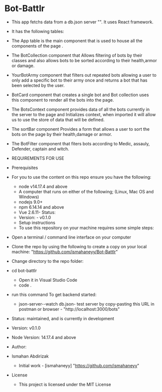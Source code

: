 # Bot-Battlr

- This app fetchs data from a db.json server "". It uses React framework.

 - It has the following tables:

  - The App table is the main component that is used to house all the components of the page .
  - The BotCollection component that Allows filtering of bots by their classes and also     allows bots to be sorted according to their health,armor or damage.
  - YourBotArmy component that filters out repeated bots allowing a user to only add a specific bot to their army once and returns a bot that has been selected by the user.
  - BotCard component that creates a single bot and  Bot collection uses this component to render all the bots into the page.
  - The BotsContext component provides data of all the bots currently in the server to the page and Initializes context, when imported it will allow us to use the store of data that will be defined.
  - The sortBar component Provides a form that allows a user to sort the bots on the page by their health,damage or armor.
  - The BotFilter component that fiters bots according to Medic, assauly, Defender, captain and witch.

- REQUIREMENTS FOR USE
- Prerequisites

- For you to use the content on this repo ensure you have the following:

    - node v14.17.4 and above
    - A computer that runs on either of the following; (Linux, Mac OS and Windows)
    - nodejs 9.0+
    - npm 6.14.14 and above
    - Vue 2.6.11- Status:
    - Version: - v0.1.0
    - Setup instructions
    - To use this repository on your machine requires some simple steps:

- Open a terminal / command line interface on your computer

- Clone the repo by using the following to create a copy on your local machine: "https://github.com/ismahaneyy/Bot-Battlr"

- Change directory to the repo folder:

- cd bot-battlr
  - Open it in Visual Studio Code
  - code .

- run this command To get backend started:

  - json-server--watch db.json- test server by copy-pasting this URL in postman or browser - "http://localhost:3000/bots"

- Status: maintained, and is currently in development

- Version: v0.1.0

- Node Version: 14.17.4 and above

- Author:

- Ismahan Abdirizak
   - Initial work - [ismahaneyy] "https://github.com/ismahaneyy"
- License
   - This project is licensed under the MIT License